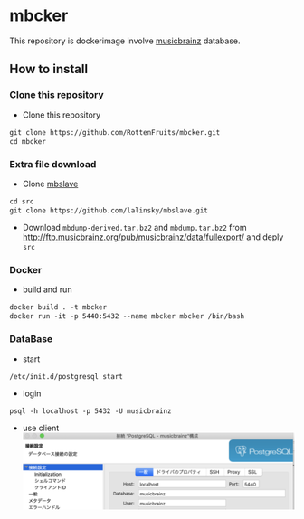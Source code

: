 # mbcker

This repository is dockerimage involve [musicbrainz](https://musicbrainz.org/) database.

## How to install

### Clone this repository
- Clone this repository

```
git clone https://github.com/RottenFruits/mbcker.git
cd mbcker
```


### Extra file download
- Clone [mbslave](https://github.com/lalinsky/mbslave)

```
cd src
git clone https://github.com/lalinsky/mbslave.git
```


- Download `mbdump-derived.tar.bz2` and `mbdump.tar.bz2` from http://ftp.musicbrainz.org/pub/musicbrainz/data/fullexport/ and deply `src`

### Docker

- build and run

``` shell
docker build . -t mbcker
docker run -it -p 5440:5432 --name mbcker mbcker /bin/bash
```

### DataBase

- start

```shell
/etc/init.d/postgresql start
```

- login

```shell
psql -h localhost -p 5432 -U musicbrainz
```

- use client
![p1](https://raw.githubusercontent.com/RottenFruits/mbcker/master/file/スクリーンショット%202019-11-22%2021.29.30.png "p1")